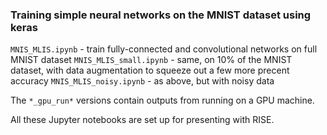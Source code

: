### Training simple neural networks on the MNIST dataset using keras

`MNIS_MLIS.ipynb` - train fully-connected and convolutional networks on full MNIST dataset
`MNIS_MLIS_small.ipynb` - same, on 10% of the MNIST dataset, with data augmentation to squeeze out a few more precent accuracy
`MNIS_MLIS_noisy.ipynb` - as above, but with noisy data

The `*_gpu_run*` versions contain outputs from running on a GPU machine.

All these Jupyter notebooks are set up for presenting with RISE.


